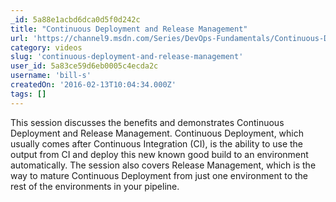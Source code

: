 ```yaml
---
_id: 5a88e1acbd6dca0d5f0d242c
title: "Continuous Deployment and Release Management"
url: 'https://channel9.msdn.com/Series/DevOps-Fundamentals/Continuous-Deployment-and-Release-Management'
category: videos
slug: 'continuous-deployment-and-release-management'
user_id: 5a83ce59d6eb0005c4ecda2c
username: 'bill-s'
createdOn: '2016-02-13T10:04:34.000Z'
tags: []
---
```


This session discusses the benefits and demonstrates Continuous Deployment and Release Management. Continuous Deployment, which usually comes after Continuous Integration (CI), is the ability to use the output from CI and deploy this new known good build to an environment automatically. The session also covers Release Management, which is the way to mature Continuous Deployment from just one environment to the rest of the environments in your pipeline.
